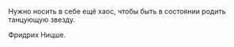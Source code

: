 Нужно носить в себе ещё хаос, чтобы быть в состоянии родить танцующую звезду. 

Фридрих Ницше. 

<!---
thebilderberg/thebilderberg is a ✨ special ✨ repository because its `README.md` (this file) appears on your GitHub profile.
You can click the Preview link to take a look at your changes.
--->
